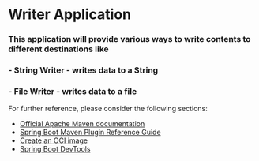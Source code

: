 # Writer Application

### This application will provide various ways to write contents to different destinations like
### - String Writer - writes data to a String
### - File Writer - writes data to a file

For further reference, please consider the following sections:

* [Official Apache Maven documentation](https://maven.apache.org/guides/index.html)
* [Spring Boot Maven Plugin Reference Guide](https://docs.spring.io/spring-boot/docs/2.7.3/maven-plugin/reference/html/)
* [Create an OCI image](https://docs.spring.io/spring-boot/docs/2.7.3/maven-plugin/reference/html/#build-image)
* [Spring Boot DevTools](https://docs.spring.io/spring-boot/docs/2.7.3/reference/htmlsingle/#using.devtools)

